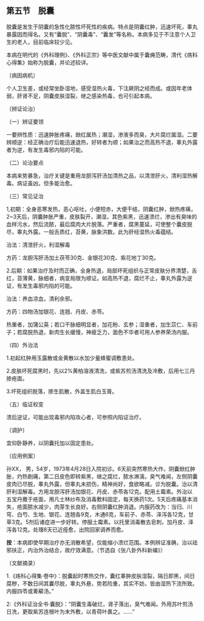 ## 第五节　脱囊

脱囊是发生于阴囊的急性化脓性坏死性的疾病。特点是阴囊红肿，迅速坏死，睾丸暴露因而得名。又有“囊脱”、“阴囊毒”、“囊发”等名称。本病多见于不注意个人卫生的老人，目前临床较少见。

本病在明代的《外科理例》、《外科正宗》等中医文献中属于囊痈范畴，清代《疡科心得集》始称为脱囊，并论述较详。

〔病因病机〕

个人卫生差，或经常坐卧湿地，感受湿热火毒，下注厥阴之经而成。或因年老体弱，肝肾不足，阴囊皮肤湿裂，继之感染热毒，也可引起本病。

〔辨证论治〕

（一）辨证要领

一要辨性质：迅速肿胀疼痛，焮红属热；潮湿，渗液多而臭，大片腐烂属湿。二要辨顺逆：经正确治疗后能迅速退热，好转者为顺；如果治之而高热不退，睾丸外露者为逆，有发生毒邪内陷的可能。

（二）论治要点

本病来势暴急，治疗关键是重用龙胆泻肝汤加清热之品，以清泄肝火，清利湿热解毒。病证虽凶，但多能治愈。

（三）常见证治

1,初期：全身恶寒发热，恶心呕吐，小便短赤，大便干结，阴囊红肿，焮热疼痛，2~3天后，阴囊肿胀严重，皮肤裂开，潮湿，其色紫黑，迅速溃烂，渗出有臭味的血样污水，然后流脓，最后腐肉大片脱落。严重者，腐黑蔓延，可使整个囊皮脱尽，睾丸外露。一般舌质红，苔黄，脉象洪数。此为肝经湿热火毒蕴结。

治法：清泄肝火，利湿解毒

方药：龙胆泻肝汤加土茯苓30克、金银花30克、紫花地丁30克。

2.后期：如果治疗及时而正确，全身热退，局部坏死组织与正常皮肤分界清楚，舌红，苔薄黄，脉细者，病变局限为顺证。如高热不退，腐烂不止，睾丸外露为逆证，有发生毒邪内陷的可能。

治法：养血凉血，清利余邪。

方药：四物汤加银花、连翘、丹皮、赤苓。

热重者，加蒲公英；若口干脉细明显者，加花粉、玄参；湿重者，加生苡仁、车前子；若腐脱热退，新肉生长缓慢，神疲乏力，面色不华者可用人参养荣汤内服。

（四）外治法

1.初起红肿用玉露散或金黄散以水加少量蜂蜜调敷患处。

2.皮肤坏死腐黑时，先以2%黄柏溶液清洗，或紫苏煎汤清洗及冷敷，后用七三丹掺疮面。

3.坏死组织脱落，掺生肌散，外盖生肌白玉膏。

（五）临证权变

溃后逆证，可能出现毒邪内陷攻心者，可参照内陷证治疗。

〔调护〕

宜仰卧静养，以阴囊托加以固定患处。

〔应用例案〕

孙XX， 男，54岁，1973年4月28日入院初诊。6天前突然寒热大作，阴囊焮红肿胀，灼热剧痛，第二日皮色即转紫黑，继之腐烂，脓水淋漓，臭气难闻，左侧阴囊皮肉已尽脱，睾丸外露，但睾丸未损伤，精神尚好，食欲略减。诊为脱囊。治以清肝利湿解毒。方用龙胆泻肝汤加银花、丹皮、赤苓各12克。配用土霉素。外治以五宝丹撒于疮面，用凡士林纱布及消毒敷料固定，每天换药1次。5天后疼痛基本消失，疮面脓水减少，肉芽生长良好。右侧阴囊红肿消退。内服药改为：当归、川穹、白芍、生地、银花、连翘各9克，木通6克，车前子、赤苓、泽泻各12克，甘草3克。5剂后诸症进一步好转。停服土霉素。以托里消毒散去皂刺，加丹皮、泽泻各12克。处理8天已近痊愈，出院回家调养而愈。

**按**：本病即使早期治疗亦无消散希望，仅能缩小溃烂范围。本例辨证准确，治以祛邪扶正，内治外治结合，故疗效满意。（节选自《张八卦外科新编》）

〔文献摘录〕

1.《疡科心得集·卷中》：脱囊起时寒热交作，囊红睾肿皮肤湿裂，隔日即黑，间日腐秽，不数日间其囊尽脱，睾丸外悬，势若险重，其实不妨，皆由湿热下流所致。内服四苓或萆薢汤。”

2:《外科证治全书·囊脱》：“阴囊生毒破烂，肾子落出，臭气难闻。外用苏叶煎汤日洗，更取紫苏连根叶为末外敷，以青荷叶裹之。...…”

